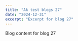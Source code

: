 ```yaml
---
title: "Ak test blogs 27"
date: "2024-12-31"
excerpt: "Excerpt for blog 27"
---
```


Blog content for blog 27